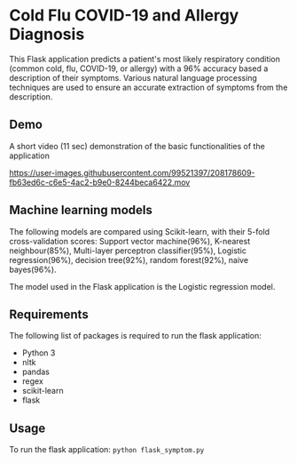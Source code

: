 # Cold Flu COVID-19 and Allergy Diagnosis

This Flask application predicts a patient's most likely respiratory condition (common cold, flu, COVID-19, or allergy) with a 96% accuracy based a description of their symptoms. Various natural language processing techniques are used to ensure an accurate extraction of symptoms from the description. 

## Demo
A short video (11 sec) demonstration of the basic functionalities of the application

https://user-images.githubusercontent.com/99521397/208178609-fb63ed6c-c6e5-4ac2-b9e0-8244beca6422.mov

## Machine learning models
The following models are compared using Scikit-learn, with their 5-fold cross-validation scores: Support vector machine(96%), K-nearest neighbour(85%), Multi-layer perceptron classifier(95%), Logistic regression(96%), decision tree(92%), random forest(92%), naive bayes(96%).

The model used in the Flask application is the Logistic regression model. 

## Requirements
The following list of packages is required to run the flask application:
- Python 3
- nltk
- pandas
- regex
- scikit-learn
- flask

## Usage
To run the flask application:
```python flask_symptom.py```
